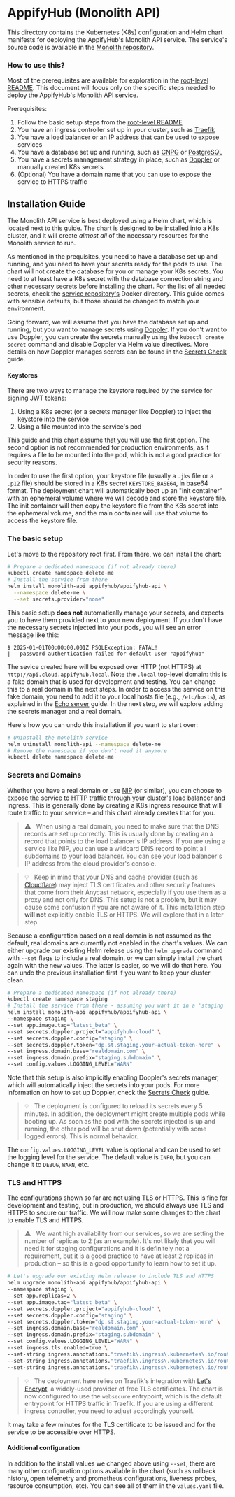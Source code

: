 # AppifyHub (Monolith API)

This directory contains the Kubernetes (K8s) configuration and Helm chart manifests for deploying the AppifyHub's Monolith API service. The service's source code is available in the [Monolith repository](https://github.com/appifyhub/monolith).

### How to use this?

Most of the prerequisites are available for exploration in the [root-level README](../README.md). This document will focus only on the specific steps needed to deploy the AppifyHub's Monolith API service.

Prerequisites:

  1. Follow the basic setup steps from the [root-level README](../README.md)
  1. You have an ingress controller set up in your cluster, such as [Traefik](https://traefik.io)
  1. You have a load balancer or an IP address that can be used to expose services
  1. You have a database set up and running, such as [CNPG](https://cloudnative-pg.io) or [PostgreSQL](https://www.postgresql.org)
  1. You have a secrets management strategy in place, such as [Doppler](https://www.doppler.com) or manually created K8s secrets
  1. (Optional) You have a domain name that you can use to expose the service to HTTPS traffic

## Installation Guide

The Monolith API service is best deployed using a Helm chart, which is located next to this guide. The chart is designed to be installed into a K8s cluster, and it will create _almost all_ of the necessary resources for the Monolith service to run.

As mentioned in the prequisites, you need to have a database set up and running, and you need to have your secrets ready for the pods to use. The chart will not create the database for you or manage your K8s secrets. You need to at least have a K8s secret with the database connection string and other necessary secrets before installing the chart. For the list of all needed secrets, check the [service repository's](https://github.com/appifyhub/monolith) Docker directory. This guide comes with sensible defaults, but those should be changed to match your environment.

Going forward, we will assume that you have the database set up and running, but you want to manage secrets using [Doppler](https://www.doppler.com). If you don't want to use Doppler, you can create the secrets manually using the `kubectl create secret` command and disable Doppler via Helm value directives. More details on how Doppler manages secrets can be found in the [Secrets Check](../secrets-check/README.md) guide.

#### Keystores

There are two ways to manage the keystore required by the service for signing JWT tokens:

  1. Using a K8s secret (or a secrets manager like Doppler) to inject the keystore into the service
  1. Using a file mounted into the service's pod

This guide and this chart assume that you will use the first option. The second option is not recommended for production environments, as it requires a file to be mounted into the pod, which is not a good practice for security reasons.

In order to use the first option, your keystore file (usually a `.jks` file or a `.p12` file) should be stored in a K8s secret `KEYSTORE_BASE64`, in base64 format. The deployment chart will automatically boot up an "init container" with an ephemeral volume where we will decode and store the keystore file. The init container will then copy the keystore file from the K8s secret into the ephemeral volume, and the main container will use that volume to access the keystore file.

### The basic setup

Let's move to the repository root first. From there, we can install the chart:

```bash
# Prepare a dedicated namespace (if not already there)
kubectl create namespace delete-me
# Install the service from there
helm install monolith-api appifyhub/appifyhub-api \
  --namespace delete-me \
  --set secrets.provider="none"
```

This basic setup **does not** automatically manage your secrets, and expects you to have them provided next to your new deployment. If you don't have the necessary secrets injected into your pods, you will see an error message like this:

```console
$ 2025-01-01T00:00:00.001Z PSQLException: FATAL!
|   password authentication failed for default user "appifyhub"
```

The sevice created here will be exposed over HTTP (not HTTPS) at `http://api.cloud.appifyhub.local`. Note the `.local` top-level domain: this is a fake domain that is used for development and testing. You can change this to a real domain in the next steps. In order to access the service on this fake domain, you need to add it to your local hosts file (e.g., `/etc/hosts`), as explained in the [Echo server](../echo/README.md) guide. In the next step, we will explore adding the secrets manager and a real domain.

Here's how you can undo this installation if you want to start over:

```bash
# Uninstall the monolith service
helm uninstall monolith-api --namespace delete-me
# Remove the namespace if you don't need it anymore
kubectl delete namespace delete-me
```

### Secrets and Domains

Whether you have a real domain or use [NIP](https://nip.io) (or similar), you can choose to expose the service to HTTP traffic through your cluster's load balancer and ingress. This is generally done by creating a K8s ingress resource that will route traffic to your service – and this chart already creates that for you.

> ⚠️ &nbsp; When using a real domain, you need to make sure that the DNS records are set up correctly. This is usually done by creating an `A` record that points to the load balancer's IP address. If you are using a service like NIP, you can use a wildcard DNS record to point all subdomains to your load balancer. You can see your load balancer's IP address from the cloud provider's console.

> 💡 &nbsp; Keep in mind that your DNS and cache provider (such as [Cloudflare](https://www.cloudflare.com)) may inject TLS certificates and other security features that come from their Anycast network, especially if you use them as a proxy and not only for DNS. This setup is not a problem, but it may cause some confusion if you are not aware of it. This installation step **will not** explicitly enable TLS or HTTPS. We will explore that in a later step.

Because a configuration based on a real domain is not assumed as the default, real domains are currently not enabled in the chart's values. We can either upgrade our existing Helm release using the `helm upgrade` command with `--set` flags to include a real domain, or we can simply install the chart again with the new values. The latter is easier, so we will do that here. You can undo the previous installation first if you want to keep your cluster clean.

```bash
# Prepare a dedicated namespace (if not already there)
kubectl create namespace staging
# Install the service from there - assuming you want it in a 'staging' namespace
helm install monolith-api appifyhub/appifyhub-api \
--namespace staging \
--set app.image.tag="latest_beta" \
--set secrets.doppler.project="appifyhub-cloud" \
--set secrets.doppler.config="staging" \
--set secrets.doppler.token="dp.st.staging.your-actual-token-here" \
--set ingress.domain.base="realdomain.com" \
--set ingress.domain.prefix="staging.subdomain" \
--set config.values.LOGGING_LEVEL="WARN"
```

Note that this setup is also implicitly enabling Doppler's secrets manager, which will automatically inject the secrets into your pods. For more information on how to set up Doppler, check the [Secrets Check](../secrets-check/README.md) guide.

> 💡 &nbsp; The deployment is configured to reload its secrets every 5 minutes. In addition, the deployment might create multiple pods while booting up. As soon as the pod with the secrets injected is up and running, the other pod will be shut down (potentially with some logged errors). This is normal behavior.

The `config.values.LOGGING_LEVEL` value is optional and can be used to set the logging level for the service. The default value is `INFO`, but you can change it to `DEBUG`, `WARN`, etc.

### TLS and HTTPS

The configurations shown so far are not using TLS or HTTPS. This is fine for development and testing, but in production, we should always use TLS and HTTPS to secure our traffic. We will now make some changes to the chart to enable TLS and HTTPS.

> ⚠️ &nbsp; We want high availability from our services, so we are setting the number of replicas to 2 (as an example). It's not likely that you will need it for staging configurations and it is definitely not a requirement, but it is a good practice to have at least 2 replicas in production – so this is a good opportunity to learn how to set it up.

```bash
# Let's upgrade our existing Helm release to include TLS and HTTPS
helm upgrade monolith-api appifyhub/appifyhub-api \
--namespace staging \
--set app.replicas=2 \
--set app.image.tag="latest_beta" \
--set secrets.doppler.project="appifyhub-cloud" \
--set secrets.doppler.config="staging" \
--set secrets.doppler.token="dp.st.staging.your-actual-token-here" \
--set ingress.domain.base="realdomain.com" \
--set ingress.domain.prefix="staging.subdomain" \
--set config.values.LOGGING_LEVEL="WARN" \
--set ingress.tls.enabled=true \
--set-string ingress.annotations."traefik\.ingress\.kubernetes\.io/router\.entrypoints"=websecure \
--set-string ingress.annotations."traefik\.ingress\.kubernetes\.io/router\.tls"=true \
--set-string ingress.annotations."traefik\.ingress\.kubernetes\.io/router\.tls\.certresolver"=letsencrypt
```

> 💡 &nbsp; The deployment here relies on Traefik's integration with [Let's Encrypt](https://letsencrypt.org), a widely-used provider of free TLS certificates. The chart is now configured to use the `websecure` entrypoint, which is the default entrypoint for HTTPS traffic in Traefik. If you are using a different ingress controller, you need to adjust accordingly yourself.

It may take a few minutes for the TLS certificate to be issued and for the service to be accessible over HTTPS.

#### Additional configuration

In addition to the install values we changed above using `--set`, there are many other configuration options available in the chart (such as rollback history, open telemetry and prometheus configurations, liveness probes, resource consumption, etc). You can see all of them in the `values.yaml` file.
